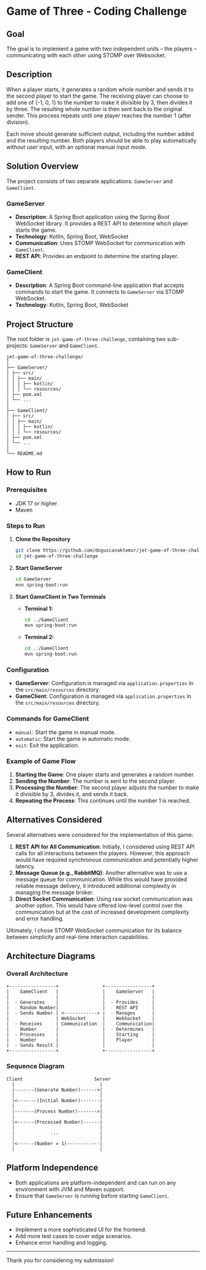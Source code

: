 # Game of Three - Coding Challenge

## Goal

The goal is to implement a game with two independent units – the players – communicating with each other using STOMP
over Websocket.

## Description

When a player starts, it generates a random whole number and sends it to the second player to start the game. The
receiving player can choose to add one of {-1, 0, 1} to the number to make it divisible by 3, then divides it by three.
The resulting whole number is then sent back to the original sender. This process repeats until one player reaches the
number 1 (after division).

Each move should generate sufficient output, including the number added and the resulting number. Both players should be
able to play automatically without user input, with an optional manual input mode.

## Solution Overview

The project consists of two separate applications: `GameServer` and `GameClient`.

### GameServer

- **Description**: A Spring Boot application using the Spring Boot WebSocket library. It provides a REST API to
  determine which player starts the game.
- **Technology**: Kotlin, Spring Boot, WebSocket
- **Communication**: Uses STOMP WebSocket for communication with `GameClient`.
- **REST API**: Provides an endpoint to determine the starting player.

### GameClient

- **Description**: A Spring Boot command-line application that accepts commands to start the game. It connects
  to `GameServer` via STOMP WebSocket.
- **Technology**: Kotlin, Spring Boot, WebSocket

## Project Structure

The root folder is `jet-game-of-three-challenge`, containing two sub-projects: `GameServer` and `GameClient`.

```plaintext
jet-game-of-three-challenge/
│
├── GameServer/
│ ├── src/
│ │ ├── main/
│ │ │ ├── kotlin/
│ │ │ └── resources/
│ ├── pom.xml
│ └── ...
│
├── GameClient/
│ ├── src/
│ │ ├── main/
│ │ │ ├── kotlin/
│ │ │ └── resources/
│ ├── pom.xml
│ └── ...
│
└── README.md
```

## How to Run

### Prerequisites

- JDK 17 or higher
- Maven

### Steps to Run

1. **Clone the Repository**
    ```bash
    git clone https://github.com/doguscanaktemur/jet-game-of-three-challenge.git
    cd jet-game-of-three-challenge
    ```

2. **Start GameServer**
    ```bash
    cd GameServer
    mvn spring-boot:run
    ```

3. **Start GameClient in Two Terminals**
    - **Terminal 1:**
      ```bash
      cd ../GameClient
      mvn spring-boot:run
      ```

    - **Terminal 2:**
      ```bash
      cd ../GameClient
      mvn spring-boot:run
      ```

### Configuration

- **GameServer**: Configuration is managed via `application.properties` in the `src/main/resources` directory.
- **GameClient**: Configuration is managed via `application.properties` in the `src/main/resources` directory.

### Commands for GameClient

- `manual`: Start the game in manual mode.
- `automatic`: Start the game in automatic mode.
- `exit`: Exit the application.

### Example of Game Flow

1. **Starting the Game**: One player starts and generates a random number.
2. **Sending the Number**: The number is sent to the second player.
3. **Processing the Number**: The second player adjusts the number to make it divisible by 3, divides it, and sends it
   back.
4. **Repeating the Process**: This continues until the number 1 is reached.

## Alternatives Considered

Several alternatives were considered for the implementation of this game:

1. **REST API for All Communication**: Initially, I considered using REST API calls for all interactions between the
   players. However, this approach would have required synchronous communication and potentially higher latency.
2. **Message Queue (e.g., RabbitMQ)**: Another alternative was to use a message queue for communication. While this
   would have provided reliable message delivery, it introduced additional complexity in managing the message broker.
3. **Direct Socket Communication**: Using raw socket communication was another option. This would have offered low-level
   control over the communication but at the cost of increased development complexity and error handling.

Ultimately, I chose STOMP WebSocket communication for its balance between simplicity and real-time interaction
capabilities.

## Architecture Diagrams

### Overall Architecture

```plaintext
+-----------------+                +-----------------+
|    GameClient   |                |    GameServer   |
|                 |                |                 |
|  - Generates    |                |  - Provides     |
|    Random Number|                |    REST API     |
|  - Sends Number | <------------> |  - Manages      |
|                 | WebSocket      |    WebSocket    |
|  - Receives     | Communication  |    Communication|
|    Number       |                |  - Determines   |
|  - Processes    |                |    Starting     |
|    Number       |                |    Player       |
|  - Sends Result |                |                 |
+-----------------+                +-----------------+
```

### Sequence Diagram

```plaintext
Client                          Server
  |                               |
  |-------(Generate Number)------>|
  |                               |
  |<-------(Initial Number)-------|
  |                               |
  |-------(Process Number)------->|
  |                               |
  |<------(Processed Number)------|
  |                               |
  |             ...               |
  |                               |
  |<------(Number = 1)------------|
  |                               |
```

## Platform Independence

- Both applications are platform-independent and can run on any environment with JVM and Maven support.
- Ensure that `GameServer` is running before starting `GameClient`.

## Future Enhancements

- Implement a more sophisticated UI for the frontend.
- Add more test cases to cover edge scenarios.
- Enhance error handling and logging.

---

Thank you for considering my submission!
